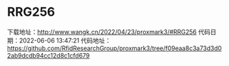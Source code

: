 # RRG256
下载地址：http://www.wangk.cn/2022/04/23/proxmark3/#RRG256
代码日期：2022-06-06 13:47:21
代码地址：https://github.com/RfidResearchGroup/proxmark3/tree/f09eaa8c3a73d3d02ab9dcdb94cc12d8c1cfd679
